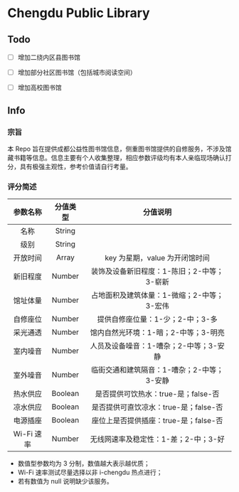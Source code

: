 # Chengdu Public Library

## Todo

- [ ] 增加二绕内区县图书馆
- [ ] 增加部分社区图书馆（包括城市阅读空间）
- [ ] 增加高校图书馆



## Info

### 宗旨

本 Repo 旨在提供成都公益性图书馆信息，侧重图书馆提供的自修服务，不涉及馆藏书籍等信息。信息主要有个人收集整理，相应参数评级均有本人亲临现场确认打分，具有极强主观性，参考价值请自行考量。

### 评分简述

|  参数名称  | 分值类型 |                  分值说明                  |
| :--------: | :------: | :----------------------------------------: |
|    名称    |  String  |                                            |
|    级别    |  String  |                                            |
|  开放时间  |  Array   |       key 为星期，value 为开闭馆时间       |
|  新旧程度  |  Number  | 装饰及设备新旧程度：1-陈旧；2-中等；3-崭新 |
|  馆址体量  |  Number  | 占地面积及建筑体量：1-微缩；2-中等；3-宏伟 |
|  自修座位  |  Number  |      提供自修座位量：1-少；2-中；3-多      |
|  采光通透  |  Number  |    馆内自然光环境：1-暗；2-中等；3-明亮    |
|  室内噪音  |  Number  |   人员及设备噪音：1-嘈杂；2-中等；3-安静   |
|  室外噪音  |  Number  | 临街交通和建筑隔音：1-嘈杂；2-中等；3-安静 |
|  热水供应  | Boolean  |    是否提供可饮热水：true-是；false-否     |
|  凉水供应  | Boolean  |   是否提供可直饮凉水：true-是；false-否    |
|  电源插座  | Boolean  |   座位上是否提供插座：true-是；false-否    |
| Wi-Fi 速率 |  Number  |    无线网速率及稳定性：1-差；2-中；3-好    |

* 数值型参数均为 3 分制，数值越大表示越优质；
* Wi-Fi 速率测试尽量选择以非 i-chengdu 热点进行；
* 若有数值为 null 说明缺少该服务。
